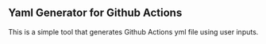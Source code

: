 ## Yaml Generator for Github Actions

This is a simple tool that generates Github Actions yml file using user inputs.


